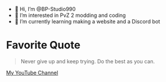 - 👋 Hi, I’m @BP-Studio990
- 👀 I’m interested in PvZ 2 modding and coding
- 🌱 I’m currently learning making a website and a Discord bot

# Favorite Quote
> Never give up and keep trying.
> Do the best as you can.

[My YouTube Channel](https://www.youtube.com/channel/UCrGChf2bQYHaWBdBsPN0WKw)

<!---
BP-Studio990/BP-Studio990 is a ✨ special ✨ repository because its `README.md` (this file) appears on your GitHub profile.
You can click the Preview link to take a look at your changes.
--->
